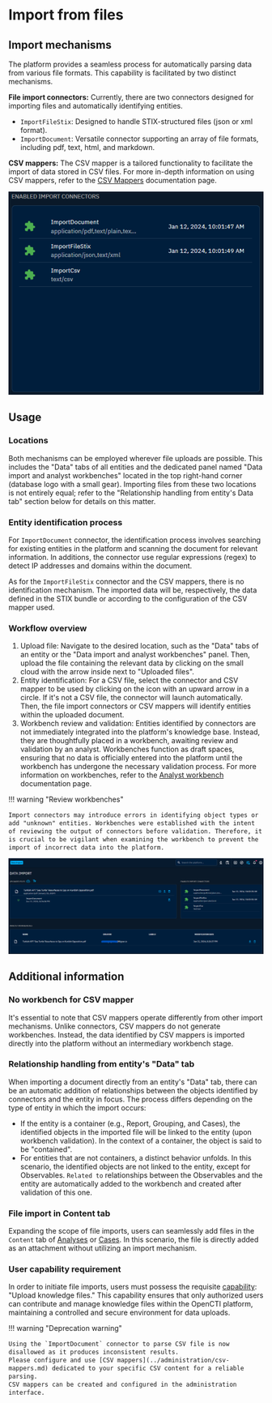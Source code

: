 # Import from files


## Import mechanisms

The platform provides a seamless process for automatically parsing data from various file formats. This capability is facilitated by two distinct mechanisms.

**File import connectors:** Currently, there are two connectors designed for importing files and automatically identifying entities.

- `ImportFileStix`: Designed to handle STIX-structured files (json or xml format).
- `ImportDocument`: Versatile connector supporting an array of file formats, including pdf, text, html, and markdown.

**CSV mappers:** The CSV mapper is a tailored functionality to facilitate the import of data stored in CSV files. For more in-depth information on using CSV mappers, refer to the [CSV Mappers](../administration/csv-mappers.md) documentation page.

![Manual import connectors](assets/manual-import-connectors.png)


## Usage

### Locations

Both mechanisms can be employed wherever file uploads are possible. This includes the "Data" tabs of all entities and the dedicated panel named "Data import and analyst workbenches" located in the top right-hand corner (database logo with a small gear). Importing files from these two locations is not entirely equal; refer to the "Relationship handling from entity's Data tab" section below for details on this matter.

### Entity identification process

For `ImportDocument` connector, the identification process involves searching for existing entities in the platform and scanning the document for relevant information. In additions, the connector use regular expressions (regex) to detect IP addresses and domains within the document.

As for the `ImportFileStix` connector and the CSV mappers, there is no identification mechanism. The imported data will be, respectively, the data defined in the STIX bundle or according to the configuration of the CSV mapper used.

### Workflow overview

1. Upload file: Navigate to the desired location, such as the "Data" tabs of an entity or the "Data import and analyst workbenches" panel. Then, upload the file containing the relevant data by clicking on the small cloud with the arrow inside next to "Uploaded files".
2. Entity identification: For a CSV file, select the connector and CSV mapper to be used by clicking on the icon with an upward arrow in a circle. If it's not a CSV file, the connector will launch automatically. Then, the file import connectors or CSV mappers will identify entities within the uploaded document.
3. Workbench review and validation: Entities identified by connectors are not immediately integrated into the platform's knowledge base. Instead, they are thoughtfully placed in a workbench, awaiting review and validation by an analyst. Workbenches function as draft spaces, ensuring that no data is officially entered into the platform until the workbench has undergone the necessary validation process. For more information on workbenches, refer to the [Analyst workbench](workbench.md) documentation page.

!!! warning "Review workbenches"

    Import connectors may introduce errors in identifying object types or add "unknown" entities. Workbenches were established with the intent of reviewing the output of connectors before validation. Therefore, it is crucial to be vigilant when examining the workbench to prevent the import of incorrect data into the platform.

![Global import panel](assets/global-import-panel.png)


## Additional information

### No workbench for CSV mapper

It's essential to note that CSV mappers operate differently from other import mechanisms. Unlike connectors, CSV mappers do not generate workbenches. Instead, the data identified by CSV mappers is imported directly into the platform without an intermediary workbench stage.

### Relationship handling from entity's "Data" tab

When importing a document directly from an entity's "Data" tab, there can be an automatic addition of relationships between the objects identified by connectors and the entity in focus. The process differs depending on the type of entity in which the import occurs:

- If the entity is a container (e.g., Report, Grouping, and Cases), the identified objects in the imported file will be linked to the entity (upon workbench validation). In the context of a container, the object is said to be "contained".
- For entities that are not containers, a distinct behavior unfolds. In this scenario, the identified objects are not linked to the entity, except for Observables. `Related to` relationships between the Observables and the entity are automatically added to the workbench and created after validation of this one.


### File import in Content tab

Expanding the scope of file imports, users can seamlessly add files in the `Content` tab of [Analyses](exploring-analysis.md) or [Cases](exploring-cases.md). In this scenario, the file is directly added as an attachment without utilizing an import mechanism.

### User capability requirement

In order to initiate file imports, users must possess the requisite [capability](../administration/users.md): "Upload knowledge files." This capability ensures that only authorized users can contribute and manage knowledge files within the OpenCTI platform, maintaining a controlled and secure environment for data uploads.

!!! warning "Deprecation warning"

    Using the `ImportDocument` connector to parse CSV file is now disallowed as it produces inconsistent results.
    Please configure and use [CSV mappers](../administration/csv-mappers.md) dedicated to your specific CSV content for a reliable parsing.
    CSV mappers can be created and configured in the administration interface.   
